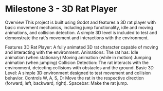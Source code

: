 # Milestone 3 - 3D Rat Player
Overview
This project is built using Godot and features a 3D rat player with basic movement mechanics, including jump functionality, idle and moving animations, and collision detection. A simple 3D level is included to test and demonstrate the rat's movement and interactions with the environment.

Features
3D Rat Player: A fully animated 3D rat character capable of moving and interacting with the environment.
Animations: The rat has:
Idle animation (when stationary)
Moving animation (while in motion)
Jumping animation (when jumping)
Collision Detection: The rat interacts with the environment, detecting collisions with obstacles and the ground.
Basic 3D Level: A simple 3D environment designed to test movement and collision behavior.
Controls
W, A, S, D: Move the rat in the respective direction (forward, left, backward, right).
Spacebar: Make the rat jump.